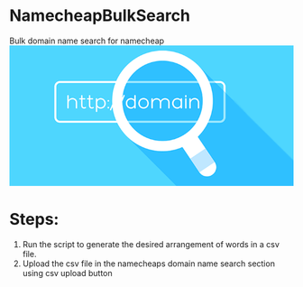 # NamecheapBulkSearch 
Bulk domain name search for namecheap  
![bulk domain search](data/domain-search.png)
# Steps:
1. Run the script to generate the desired arrangement of words in a csv file.  
2. Upload the csv file in the namecheaps domain name search section using csv upload button  